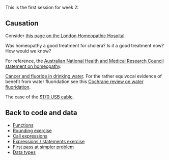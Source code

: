 This is the first session for week 2:

## Causation

Consider [this page on the London Homeopathic
Hospital](https://ezitis.myzen.co.uk/homeopathic.html).

Was homeopathy a good treatment for cholera?  Is it a good treatment now?  How
would we know?

For reference, the [Australian National Health and Medical Research Council
statement on
homeopathy](https://www.nhmrc.gov.au/sites/default/files/images/nhmrc-statement-on-homeopathy.pdf).

[Cancer and fluoride in drinking water](https://www.jstor.org/stable/45159668).
For the rather equivocal evidence of benefit from water fluoridation see this
[Cochrane review on water
fluoridation](https://www.cochrane.org/CD010856/ORAL_water-fluoridation-prevent-tooth-decay).

The case of the [$170 USB
cable](http://passionforsound.lachlanfennen.com/massive-usb-comparison-test/).

## Back to code and data

* [Functions](https://lisds.github.io/textbook/code-basics/functions)
* [Rounding
  exercise](https://ds.lis.2i2c.cloud/hub/user-redirect/git-pull?repo=https%3A//github.com/lisds/rounding&subPath=rounding.ipynb)
* [Call
  expressions](https://lisds.github.io/textbook/code-basics/Calls)
* [Expressions / statements
  exercise](https://ds.lis.2i2c.cloud/hub/user-redirect/git-pull?repo=https%3A//github.com/lisds/exprs_states&subPath=exprs_states.ipynb)
* [First pass at simpler
  problem](https://lisds.github.io/textbook/code-basics/first_pass_three_girls)
* [Data types](https://lisds.github.io/textbook/gdata-types/data_types)
